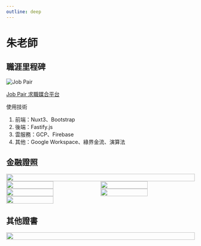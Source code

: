 ```yaml
---
outline: deep
---
```


# 朱老師

## 職涯里程碑

![Job Pair](/about/Top1.webp)

[Job Pair 求職媒合平台](https://[www.taaze.tw/apredir.html?154858690/https://www.taaze.tw/usedList.html?oid=11100939211](https://job-pair.com/))

使用技術

1. 前端：Nuxt3、Bootstrap
2. 後端：Fastify.js
3. 雲服務：GCP、Firebase
4. 其他：Google Workspace、綠界金流、演算法

## 金融證照

<div style="display:flex;flex-wrap:wrap;">
    <img style="width:100%" src="/certificate/AFPI2300016_U121652155-1.png">
    <img style="width:50%" src="/certificate/161340_1.jpg">
    <img style="width:50%" src="/certificate/201447_1.jpg">
    <img style="width:50%" src="/certificate/232309_1.jpg">
    <img style="width:50%" src="/certificate/311350_1.jpg">
    <img style="width:50%" src="/certificate/081510_1.jpg">
</div>

## 其他證書

<div style="display:flex;flex-wrap:wrap;">
    <img style="width:100%" src="/certificate/Certificate.jpg">
</div>
